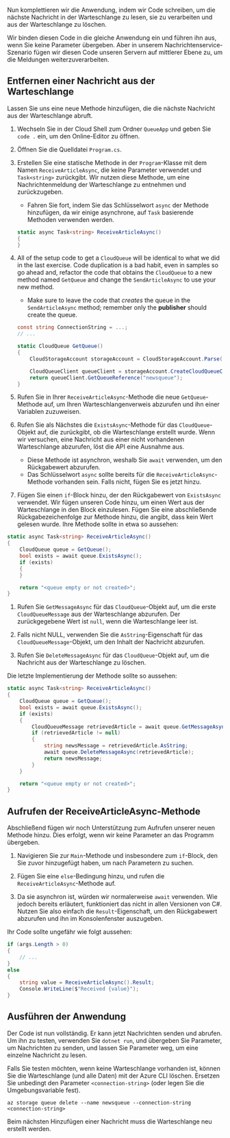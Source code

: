 Nun komplettieren wir die Anwendung, indem wir Code schreiben, um die nächste Nachricht in der Warteschlange zu lesen, sie zu verarbeiten und aus der Warteschlange zu löschen. 

Wir binden diesen Code in die gleiche Anwendung ein und führen ihn aus, wenn Sie keine Parameter übergeben. Aber in unserem Nachrichtenservice-Szenario fügen wir diesen Code unseren Servern auf mittlerer Ebene zu, um die Meldungen weiterzuverarbeiten.

## <a name="dequeue-a-message"></a>Entfernen einer Nachricht aus der Warteschlange

Lassen Sie uns eine neue Methode hinzufügen, die die nächste Nachricht aus der Warteschlange abruft.

1. Wechseln Sie in der Cloud Shell zum Ordner `QueueApp` und geben Sie `code .` ein, um den Online-Editor zu öffnen.
 
1. Öffnen Sie die Quelldatei `Program.cs`.

1. Erstellen Sie eine statische Methode in der `Program`-Klasse mit dem Namen `ReceiveArticleAsync`, die keine Parameter verwendet und `Task<string>` zurückgibt. Wir nutzen diese Methode, um eine Nachrichtenmeldung der Warteschlange zu entnehmen und zurückzugeben.
    - Fahren Sie fort, indem Sie das Schlüsselwort `async` der Methode hinzufügen, da wir einige asynchrone, auf `Task` basierende Methoden verwenden werden.

    ```csharp
    static async Task<string> ReceiveArticleAsync()
    {
    }

1. All of the setup code to get a `CloudQueue` will be identical to what we did in the last exercise. Code duplication is a bad habit, even in samples so go ahead and, refactor the code that obtains the `CloudQueue` to a new method named `GetQueue` and change the `SendArticleAsync` to use your new method.
     - Make sure to leave the code that _creates_ the queue in the `SendArticleAsync` method; remember only the **publisher** should create the queue.

    ```csharp
    const string ConnectionString = ...;
    // ...

    static CloudQueue GetQueue()
    {
        CloudStorageAccount storageAccount = CloudStorageAccount.Parse(ConnectionString);
    
        CloudQueueClient queueClient = storageAccount.CreateCloudQueueClient();
        return queueClient.GetQueueReference("newsqueue");
    }
    ```
    
1. Rufen Sie in Ihrer `ReceiveArticleAsync`-Methode die neue `GetQueue`-Methode auf, um Ihren Warteschlangenverweis abzurufen und ihn einer Variablen zuzuweisen.

1. Rufen Sie als Nächstes die `ExistsAsync`-Methode für das `CloudQueue`-Objekt auf, die zurückgibt, ob die Warteschlange erstellt wurde. Wenn wir versuchen, eine Nachricht aus einer nicht vorhandenen Warteschlange abzurufen, löst die API eine Ausnahme aus.
    - Diese Methode ist asynchron, weshalb Sie `await` verwenden, um den Rückgabewert abzurufen.
    - Das Schlüsselwort `async` sollte bereits für die `ReceiveArticleAsync`-Methode vorhanden sein. Falls nicht, fügen Sie es jetzt hinzu.


1. Fügen Sie einen `if`-Block hinzu, der den Rückgabewert von `ExistsAsync` verwendet. Wir fügen unseren Code hinzu, um einen Wert aus der Warteschlange in den Block einzulesen. Fügen Sie eine abschließende Rückgabezeichenfolge zur Methode hinzu, die angibt, dass kein Wert gelesen wurde. Ihre Methode sollte in etwa so aussehen:

```csharp
static async Task<string> ReceiveArticleAsync()
{
    CloudQueue queue = GetQueue();
    bool exists = await queue.ExistsAsync();
    if (exists)
    {
    }

    return "<queue empty or not created>";
}
```

1. Rufen Sie `GetMessageAsync` für das `CloudQueue`-Objekt auf, um die erste `CloudQueueMessage` aus der Warteschlange abzurufen. Der zurückgegebene Wert ist `null`, wenn die Warteschlange leer ist.

1. Falls nicht NULL, verwenden Sie die `AsString`-Eigenschaft für das `CloudQueueMessage`-Objekt, um den Inhalt der Nachricht abzurufen.

1. Rufen Sie `DeleteMessageAsync` für das `CloudQueue`-Objekt auf, um die Nachricht aus der Warteschlange zu löschen.

Die letzte Implementierung der Methode sollte so aussehen:

```csharp
static async Task<string> ReceiveArticleAsync()
{
    CloudQueue queue = GetQueue();
    bool exists = await queue.ExistsAsync();
    if (exists)
    {
        CloudQueueMessage retrievedArticle = await queue.GetMessageAsync();
        if (retrievedArticle != null)
        {
            string newsMessage = retrievedArticle.AsString;
            await queue.DeleteMessageAsync(retrievedArticle);
            return newsMessage;
        }
    }

    return "<queue empty or not created>";
}
```

## <a name="call-the-receivearticleasync-method"></a>Aufrufen der ReceiveArticleAsync-Methode

Abschließend fügen wir noch Unterstützung zum Aufrufen unserer neuen Methode hinzu. Dies erfolgt, wenn wir keine Parameter an das Programm übergeben.

1. Navigieren Sie zur `Main`-Methode und insbesondere zum `if`-Block, den Sie zuvor hinzugefügt haben, um nach Parametern zu suchen.

1. Fügen Sie eine `else`-Bedingung hinzu, und rufen die `ReceiveArticleAsync`-Methode auf. 

1. Da sie asynchron ist, würden wir normalerweise `await` verwenden. Wie jedoch bereits erläutert, funktioniert das nicht in allen Versionen von C#. Nutzen Sie also einfach die `Result`-Eigenschaft, um den Rückgabewert abzurufen und ihn im Konsolenfenster auszugeben.

Ihr Code sollte ungefähr wie folgt aussehen:

```csharp
if (args.Length > 0)
{
    // ...
}
else
{
    string value = ReceiveArticleAsync().Result;
    Console.WriteLine($"Received {value}");
}
```

## <a name="execute-the-application"></a>Ausführen der Anwendung

Der Code ist nun vollständig. Er kann jetzt Nachrichten senden und abrufen. Um ihn zu testen, verwenden Sie `dotnet run`, und übergeben Sie Parameter, um Nachrichten zu senden, und lassen Sie Parameter weg, um eine einzelne Nachricht zu lesen.

Falls Sie testen möchten, wenn keine Warteschlange vorhanden ist, können Sie die Warteschlange (und alle Daten) mit der Azure CLI löschen. Ersetzen Sie unbedingt den Parameter `<connection-string>` (oder legen Sie die Umgebungsvariable fest).

```azurecli
az storage queue delete --name newsqueue --connection-string <connection-string> 
```

Beim nächsten Hinzufügen einer Nachricht muss die Warteschlange neu erstellt werden.